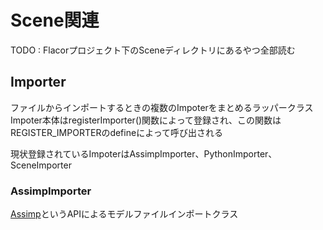 # Scene関連

TODO : Flacorプロジェクト下のSceneディレクトリにあるやつ全部読む  

## Importer
ファイルからインポートするときの複数のImpoterをまとめるラッパークラス  
Impoter本体はregisterImporter()関数によって登録され、この関数はREGISTER_IMPORTERのdefineによって呼び出される  

現状登録されているImpoterはAssimpImporter、PythonImporter、SceneImporter  

### AssimpImporter
[Assimp]()というAPIによるモデルファイルインポートクラス  

<!--stackedit_data:
eyJoaXN0b3J5IjpbNTYwNjI3MzA3LC02NDY0MTg5OCwtMTgwOT
M4NDc0LC0xNTkzNDUxMDIwXX0=
-->